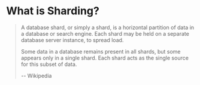 # What is Sharding?

<!-- %% svg-grid: none -->

<blockquote>
A database shard, or simply a shard, is a horizontal partition of
data in a database or search engine. Each shard may be held on a
separate database server instance, to spread load.
<p>
Some data in a database remains present in all shards, but some
appears only in a single shard. Each shard acts as the single source
for this subset of data.
<p class = 'attribution'>-- Wikipedia</p>
</blockquote>
